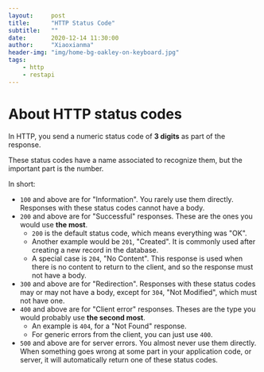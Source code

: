 ```yaml
---
layout:     post
title:      "HTTP Status Code"
subtitle:   ""
date:       2020-12-14 11:30:00
author:     "Xiaoxianma"
header-img: "img/home-bg-oakley-on-keyboard.jpg"
tags:
    - http
    - restapi
---
```


# About HTTP status codes
In HTTP,  you send a numeric status code of **3 digits** as part of the response.  

These status codes have a name associated to recognize them, but the important part is the number.  

In short:
- `100` and above are for "Information". You rarely use them directly. Responses with these status codes cannot have a body.  
- `200` and above are for "Successful" responses. These are the ones you would use **the most**.  
  - `200` is the default status code, which means everything was "OK".  
  - Another example would be `201`, "Created". It is commonly used after creating a new record in the database.  
  - A special case is `204`, "No Content". This response is used when there is no content to return to the client, and so the response must not have a body.  
- `300` and above are for "Redirection". Responses with these status codes may or may not have a body, except for `304`, "Not Modified", which must not have one.  
- `400` and above are for "Client error" responses. Theses are the type you would probably use **the second most**.  
  - An example is `404`, for a "Not Found" response.  
  - For generic errors from the client, you can just use `400`.  
- `500` and above are for server errors. You almost never use them directly. When something goes wrong at some part in your application code, or server, it will automatically return one of these status codes.
